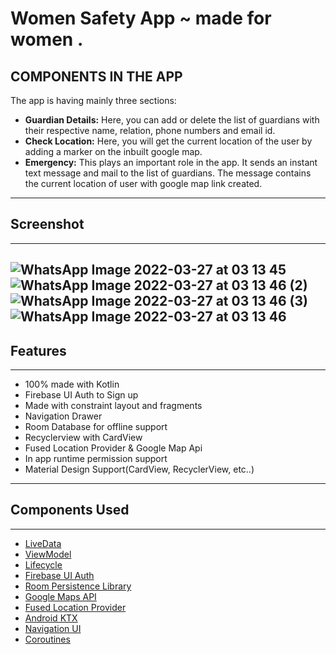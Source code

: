# Women Safety App ~ made for women .


## COMPONENTS IN THE APP
The app is having mainly three sections:
  - **Guardian Details:** Here, you can add or delete the list of guardians with their respective name, relation, phone numbers and email id.
  - **Check Location:** Here, you will get the current location of the user by adding a marker on the inbuilt google map.
  - **Emergency:** This plays an important role in the app. It sends an instant text message and mail to the list of guardians. The message contains the current location of user with google map link created.
---------------------------------------------------------------------------------------------
## Screenshot 
---------------------------------------------------------------------------------------------
![WhatsApp Image 2022-03-27 at 03 13 45](https://user-images.githubusercontent.com/62813305/160258181-c26e8c9e-fa4f-4ecf-bfd7-bc3804fbc98c.jpeg)
![WhatsApp Image 2022-03-27 at 03 13 46 (2)](https://user-images.githubusercontent.com/62813305/160258184-569cb522-d972-4d62-9c3e-7372d02ab8f5.jpeg)
![WhatsApp Image 2022-03-27 at 03 13 46 (3)](https://user-images.githubusercontent.com/62813305/160258185-77665732-9900-4b2a-b7e2-a1e9bd060060.jpeg)
![WhatsApp Image 2022-03-27 at 03 13 46](https://user-images.githubusercontent.com/62813305/160258188-90f69b74-c6a8-4287-a76e-c80098965347.jpeg)
---------------------------------------------------------------------------------------------
## Features
---------------------------------------------------------------------------------------------
* 100% made with Kotlin
* Firebase UI Auth to Sign up
* Made with constraint layout and fragments
* Navigation Drawer
* Room Database for offline support
* Recyclerview with CardView
* Fused Location Provider & Google Map Api
* In app runtime permission support
* Material Design Support(CardView, RecyclerView, etc..)
---------------------------------------------------------------------------------------------
## Components Used
---------------------------------------------------------------------------------------------
- [LiveData](https://developer.android.com/topic/libraries/architecture/livedata.html)
- [ViewModel](https://developer.android.com/topic/libraries/architecture/viewmodel.html)
- [Lifecycle](https://developer.android.com/jetpack/androidx/releases/lifecycle)
- [Firebase UI Auth](https://firebase.google.com/docs/auth/android/firebaseui)
- [Room Persistence Library](https://developer.android.com/topic/libraries/architecture/room.html)
- [Google Maps API](https://developers.google.com/maps/documentation/android-sdk/start)
- [Fused Location Provider](https://developers.google.com/location-context/fused-location-provider)
- [Android KTX](https://developer.android.com/kotlin/ktx)
- [Navigation UI](https://developer.android.com/guide/navigation/navigation-ui)
- [Coroutines](https://kotlinlang.org/docs/reference/coroutines-overview.html)


